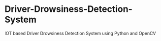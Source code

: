 # Driver-Drowsiness-Detection-System
IOT based Driver Drowsiness Detection System using Python and OpenCV
